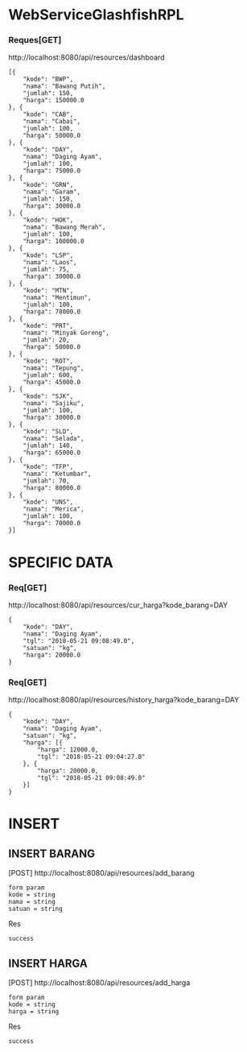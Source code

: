 # WebServiceGlashfishRPL

### Reques[GET]
http://localhost:8080/api/resources/dashboard

```
[{
	"kode": "BWP",
	"nama": "Bawang Putih",
	"jumlah": 150,
	"harga": 150000.0
}, {
	"kode": "CAB",
	"nama": "Cabai",
	"jumlah": 100,
	"harga": 50000.0
}, {
	"kode": "DAY",
	"nama": "Daging Ayam",
	"jumlah": 100,
	"harga": 75000.0
}, {
	"kode": "GRN",
	"nama": "Garam",
	"jumlah": 150,
	"harga": 30000.0
}, {
	"kode": "HOK",
	"nama": "Bawang Merah",
	"jumlah": 100,
	"harga": 100000.0
}, {
	"kode": "LSP",
	"nama": "Laos",
	"jumlah": 75,
	"harga": 30000.0
}, {
	"kode": "MTN",
	"nama": "Mentimun",
	"jumlah": 100,
	"harga": 78000.0
}, {
	"kode": "PRT",
	"nama": "Minyak Goreng",
	"jumlah": 20,
	"harga": 50000.0
}, {
	"kode": "ROT",
	"nama": "Tepung",
	"jumlah": 600,
	"harga": 45000.0
}, {
	"kode": "SJK",
	"nama": "Sajiku",
	"jumlah": 100,
	"harga": 30000.0
}, {
	"kode": "SLD",
	"nama": "Selada",
	"jumlah": 140,
	"harga": 65000.0
}, {
	"kode": "TFP",
	"nama": "Ketumbar",
	"jumlah": 70,
	"harga": 80000.0
}, {
	"kode": "UNS",
	"nama": "Merica",
	"jumlah": 100,
	"harga": 70000.0
}]
```

# SPECIFIC DATA
### Req[GET]
http://localhost:8080/api/resources/cur_harga?kode_barang=DAY
```
{
	"kode": "DAY",
	"nama": "Daging Ayam",
	"tgl": "2018-05-21 09:08:49.0",
	"satuan": "kg",
	"harga": 20000.0
}
```

### Req[GET]
http://localhost:8080/api/resources/history_harga?kode_barang=DAY
```
{
	"kode": "DAY",
	"nama": "Daging Ayam",
	"satuan": "kg",
	"harga": [{
		"harga": 12000.0,
		"tgl": "2018-05-21 09:04:27.0"
	}, {
		"harga": 20000.0,
		"tgl": "2018-05-21 09:08:49.0"
	}]
}
```
# INSERT
## INSERT BARANG
[POST] 
http://localhost:8080/api/resources/add_barang

```
form param
kode = string
nama = string
satuan = string
```

Res

```
success
```

## INSERT HARGA
[POST] 
http://localhost:8080/api/resources/add_harga

```
form param
kode = string
harga = string
```

Res

```
success
```

